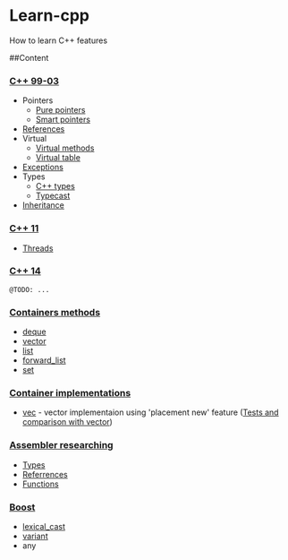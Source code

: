 # Learn-cpp

How to learn C++ features

##Content

### [C++ 99-03](https://github.com/learn-langs/cpp/blob/master/cpp99-03)
  - Pointers
    - [Pure pointers](https://github.com/learn-langs/cpp/blob/master/cpp99-03/pointers.cpp)
    - [Smart pointers](https://github.com/learn-langs/cpp/blob/master/cpp99-03/smart.h)
  - [References](https://github.com/learn-langs/cpp/blob/master/cpp99-03/references.cpp)
  - Virtual
    - [Virtual methods](https://github.com/learn-langs/cpp/blob/master/cpp99-03/virtual.cpp)
    - [Virtual table](https://github.com/learn-langs/cpp/blob/master/cpp99-03/vtable.cpp)
  - [Exceptions](https://github.com/learn-langs/cpp/blob/master/cpp99-03/exceptions.cpp)
  - Types
    - [C++ types](https://github.com/learn-langs/cpp/blob/master/cpp99-03/types.cpp)
    - [Typecast](https://github.com/learn-langs/cpp/blob/master/cpp99-03/typecast.cpp)
  - [Inheritance](https://github.com/learn-langs/cpp/blob/master/cpp99-03/inheritance.cpp)

### [C++ 11](https://github.com/learn-langs/cpp/tree/master/cpp11)
  - [Threads](https://github.com/learn-langs/cpp/blob/master/cpp11/threads.cpp)

### [C++ 14](https://github.com/learn-langs/cpp/tree/master/cpp14)
  ```
  @TODO: ...
  ```
### [Containers methods](https://github.com/learn-langs/cpp/tree/master/containers)
  - [deque](https://github.com/learn-langs/cpp/blob/master/containers/deque.cpp)
  - [vector](https://github.com/learn-langs/cpp/blob/master/containers/vector.cpp)
  - [list](https://github.com/learn-langs/cpp/blob/master/containers/list.cpp)
  - [forward_list](https://github.com/learn-langs/cpp/blob/master/containers/forward_list.cpp)
  - [set](https://github.com/learn-langs/cpp/blob/master/containers/set.cpp)

### [Container implementations](https://github.com/learn-langs/cpp/tree/master/containers/implementation)
  - [vec](https://github.com/learn-langs/cpp/blob/master/containers/implementation/src/vec.h) - vector implementaion using 'placement new' feature ([Tests and comparison with vector](https://github.com/learn-langs/cpp/blob/master/containers/implementation/tests.cpp))

### [Assembler researching](https://github.com/learn-langs/cpp/tree/master/asm)
  - [Types](https://github.com/learn-langs/cpp/blob/master/asm/asm_types.cpp)
  - [Referrences](https://github.com/learn-langs/cpp/blob/master/asm/asm_referrences.cpp)
  - [Functions](https://github.com/learn-langs/cpp/blob/master/asm/asm_func.cpp)

### [Boost](https://github.com/learn-langs/cpp/tree/master/boost)
  - [lexical_cast](https://github.com/learn-langs/cpp/blob/master/boost/lexical_cast.cpp)
  - [variant](https://github.com/learn-langs/cpp/blob/master/boost/variant.cpp)
  - any
